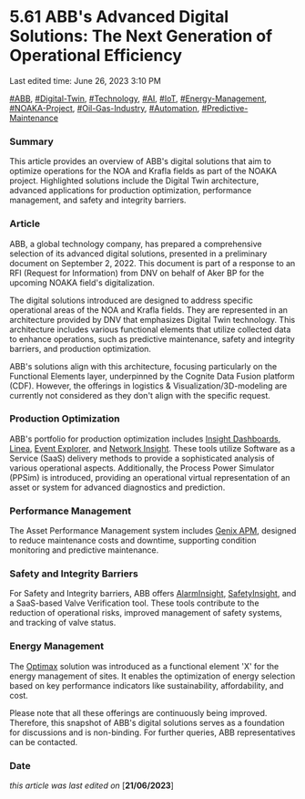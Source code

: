 # 5.61 ABB's Advanced Digital Solutions: The Next Generation of Operational Efficiency

Last edited time: June 26, 2023 3:10 PM

[#ABB](https://www.notion.so/ABB-s-Advanced-Digital-Solutions-The-Next-Generation-of-Operational-Efficiency-371c5458e6834db29ed618bfaf0d3689?pvs=21), [#Digital-Twin](https://www.notion.so/ABB-s-Advanced-Digital-Solutions-The-Next-Generation-of-Operational-Efficiency-371c5458e6834db29ed618bfaf0d3689?pvs=21), [#Technology](https://www.notion.so/ABB-s-Advanced-Digital-Solutions-The-Next-Generation-of-Operational-Efficiency-371c5458e6834db29ed618bfaf0d3689?pvs=21), [#AI](https://www.notion.so/ABB-s-Advanced-Digital-Solutions-The-Next-Generation-of-Operational-Efficiency-371c5458e6834db29ed618bfaf0d3689?pvs=21), [#IoT](https://www.notion.so/ABB-s-Advanced-Digital-Solutions-The-Next-Generation-of-Operational-Efficiency-371c5458e6834db29ed618bfaf0d3689?pvs=21), [#Energy-Management](https://www.notion.so/ABB-s-Advanced-Digital-Solutions-The-Next-Generation-of-Operational-Efficiency-371c5458e6834db29ed618bfaf0d3689?pvs=21), [#NOAKA-Project](https://www.notion.so/ABB-s-Advanced-Digital-Solutions-The-Next-Generation-of-Operational-Efficiency-371c5458e6834db29ed618bfaf0d3689?pvs=21), [#Oil-Gas-Industry](https://www.notion.so/ABB-s-Advanced-Digital-Solutions-The-Next-Generation-of-Operational-Efficiency-371c5458e6834db29ed618bfaf0d3689?pvs=21), [#Automation](https://www.notion.so/ABB-s-Advanced-Digital-Solutions-The-Next-Generation-of-Operational-Efficiency-371c5458e6834db29ed618bfaf0d3689?pvs=21), [#Predictive-Maintenance](https://www.notion.so/ABB-s-Advanced-Digital-Solutions-The-Next-Generation-of-Operational-Efficiency-371c5458e6834db29ed618bfaf0d3689?pvs=21)

### Summary

This article provides an overview of ABB's digital solutions that aim to optimize operations for the NOA and Krafla fields as part of the NOAKA project. Highlighted solutions include the Digital Twin architecture, advanced applications for production optimization, performance management, and safety and integrity barriers.

### Article

ABB, a global technology company, has prepared a comprehensive selection of its advanced digital solutions, presented in a preliminary document on September 2, 2022. This document is part of a response to an RFI (Request for Information) from DNV on behalf of Aker BP for the upcoming NOAKA field's digitalization.

The digital solutions introduced are designed to address specific operational areas of the NOA and Krafla fields. They are represented in an architecture provided by DNV that emphasizes Digital Twin technology. This architecture includes various functional elements that utilize collected data to enhance operations, such as predictive maintenance, safety and integrity barriers, and production optimization.

ABB's solutions align with this architecture, focusing particularly on the Functional Elements layer, underpinned by the Cognite Data Fusion platform (CDF). However, the offerings in logistics & Visualization/3D-modeling are currently not considered as they don't align with the specific request.

### Production Optimization

ABB's portfolio for production optimization includes [Insight Dashboards](https://new.abb.com/process-automation/genix/genix-apm), [Linea](https://new.abb.com/process-automation/genix/genix-apm), [Event Explorer](https://new.abb.com/process-automation/genix/genix-apm), and [Network Insight](https://new.abb.com/process-automation/genix/genix-apm). These tools utilize Software as a Service (SaaS) delivery methods to provide a sophisticated analysis of various operational aspects. Additionally, the Process Power Simulator (PPSim) is introduced, providing an operational virtual representation of an asset or system for advanced diagnostics and prediction.

### Performance Management

The Asset Performance Management system includes [Genix APM](https://new.abb.com/process-automation/genix/genix-apm), designed to reduce maintenance costs and downtime, supporting condition monitoring and predictive maintenance.

### Safety and Integrity Barriers

For Safety and Integrity barriers, ABB offers [AlarmInsight](https://new.abb.com/process-automation/process-automation-service/advanced-digital-services/alarm-management/alarm-insight), [SafetyInsight](https://new.abb.com/oil-and-gas/products/automation/safety-insight), and a SaaS-based Valve Verification tool. These tools contribute to the reduction of operational risks, improved management of safety systems, and tracking of valve status.

### Energy Management

The [Optimax](https://new.abb.com/power-generation/energy-management/optimax-solution-suite/optimax-for-sites) solution was introduced as a functional element 'X' for the energy management of sites. It enables the optimization of energy selection based on key performance indicators like sustainability, affordability, and cost.

Please note that all these offerings are continuously being improved. Therefore, this snapshot of ABB's digital solutions serves as a foundation for discussions and is non-binding. For further queries, ABB representatives can be contacted.

### Date

*this article was last edited on* [**21/06/2023**]